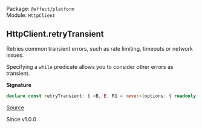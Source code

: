 Package: `@effect/platform`<br />
Module: `HttpClient`<br />

## HttpClient.retryTransient

Retries common transient errors, such as rate limiting, timeouts or network issues.

Specifying a `while` predicate allows you to consider other errors as
transient.

**Signature**

```ts
declare const retryTransient: { <B, E, R1 = never>(options: { readonly while?: Predicate.Predicate<NoInfer<E>>; readonly schedule?: Schedule.Schedule<B, NoInfer<E>, R1>; readonly times?: number; } | Schedule.Schedule<B, NoInfer<E>, R1>): <R>(self: HttpClient.With<E, R>) => HttpClient.With<E, R1 | R>; <E, R, B, R1 = never>(self: HttpClient.With<E, R>, options: { readonly while?: Predicate.Predicate<NoInfer<E>>; readonly schedule?: Schedule.Schedule<B, NoInfer<E>, R1>; readonly times?: number; } | Schedule.Schedule<B, NoInfer<E>, R1>): HttpClient.With<E, R1 | R>; }
```

[Source](https://github.com/Effect-TS/effect/tree/main/packages/platform/src/HttpClient.ts#L524)

Since v1.0.0